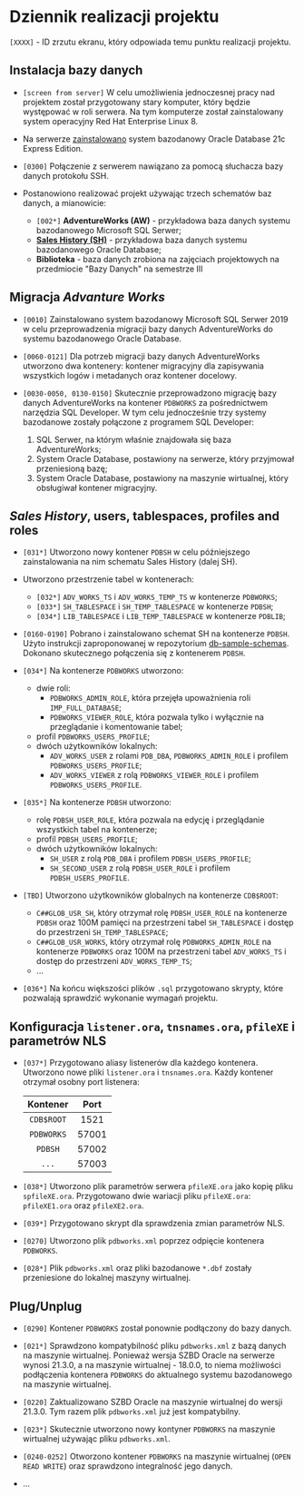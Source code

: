 # Dziennik realizacji projektu

`[XXXX]` - ID zrzutu ekranu, który odpowiada temu punktu realizacji projektu.

## Instalacja bazy danych

- `[screen from server]` W celu umożliwienia jednoczesnej pracy nad projektem został przygotowany stary komputer, który będzie występować w roli serwera. Na tym komputerze został zainstalowany  system operacyjny Red Hat Enterprise Linux 8.

- Na serwerze [zainstalowano](https://docs.oracle.com/en/database/oracle/oracle-database/21/xeinl/installing-oracle-database-xe.html#GUID-728E4F0A-DBD1-43B1-9837-C6A460432733) system bazodanowy Oracle Database 21c Express Edition. 

- `[0300]` Połączenie z serwerem nawiązano za pomocą słuchacza bazy danych protokołu SSH.

- Postanowiono realizować projekt używając trzech schematów baz danych, a mianowicie:
  - `[002*]` **AdventureWorks (AW)** - przykładowa baza danych systemu bazodanowego Microsoft SQL Serwer;
  - [**Sales History (SH)**](https://github.com/oracle-samples/db-sample-schemas)  - przykładowa baza danych systemu bazodanowego Oracle Database;
  - **Biblioteka** - baza danych zrobiona na zajęciach projektowych na przedmiocie "Bazy Danych" na semestrze III
  
## Migracja *Advanture Works*

- `[0010]` Zainstalowano system bazodanowy Microsoft SQL Serwer 2019 w celu przeprowadzenia migracji bazy danych AdventureWorks do systemu bazodanowego Oracle Database.

- `[0060-0121]` Dla potrzeb migracji bazy danych AdventureWorks utworzono dwa kontenery: kontener migracyjny dla zapisywania wszystkich logów i metadanych oraz kontener docelowy.

- `[0030-0050, 0130-0150]` Skutecznie przeprowadzono migrację bazy danych AdventureWorks na kontener `PDBWORKS` za pośrednictwem narzędzia SQL Developer. W tym celu jednocześnie trzy systemy bazodanowe zostały połączone z programem SQL Developer: 
  1. SQL Serwer, na którym właśnie znajdowała się baza AdventureWorks;
  2. System Oracle Database, postawiony na serwerze, który przyjmował przeniesioną bazę;
  3. System Oracle Database, postawiony na maszynie wirtualnej, który obsługiwał kontener migracyjny.

## *Sales History*, users, tablespaces, profiles and roles 

- `[031*]` Utworzono nowy kontener `PDBSH` w celu późniejszego zainstalowania na nim schematu Sales History (dalej SH).

- Utworzono przestrzenie tabel w kontenerach:
  - `[032*]` `ADV_WORKS_TS` i `ADV_WORKS_TEMP_TS` w kontenerze `PDBWORKS`;
  - `[033*]` `SH_TABLESPACE` i `SH_TEMP_TABLESPACE` w kontenerze `PDBSH`;
  - `[034*]` `LIB_TABLESPACE` i `LIB_TEMP_TABLESPACE` w kontenerze `PDBLIB`;
  
- `[0160-0190]` Pobrano i zainstalowano schemat SH na kontenerze `PDBSH`. Użyto instrukcji zaproponowanej w repozytorium [db-sample-schemas](https://github.com/oracle-samples/db-sample-schemas). Dokonano skutecznego połączenia się z kontenerem `PDBSH`.

- `[034*]` Na kontenerze `PDBWORKS` utworzono:
  - dwie roli:
    - `PDBWORKS_ADMIN_ROLE`, która przejęła upoważnienia roli `IMP_FULL_DATABASE`;
    - `PDBWORKS_VIEWER_ROLE`, która pozwala tylko i wyłącznie na przeglądanie i komentowanie tabel;
  - profil `PDBWORKS_USERS_PROFILE`;
  - dwóch użytkowników lokalnych:
    - `ADV_WORKS_USER` z rolami `PDB_DBA`, `PDBWORKS_ADMIN_ROLE` i profilem `PDBWORKS_USERS_PROFILE`;
    - `ADV_WORKS_VIEWER` z rolą `PDBWORKS_VIEWER_ROLE` i profilem `PDBWORKS_USERS_PROFILE`.
  
- `[035*]` Na kontenerze `PDBSH` utworzono:
  - rolę `PDBSH_USER_ROLE`, która pozwala na edycję i przeglądanie wszystkich tabel na kontenerze;
  - profil `PDBSH_USERS_PROFILE`;
  - dwóch użytkowników lokalnych:
    - `SH_USER` z rolą `PDB_DBA` i profilem `PDBSH_USERS_PROFILE`;
    - `SH_SECOND_USER` z rolą `PDBSH_USER_ROLE` i profilem `PDBSH_USERS_PROFILE`.
  
- `[TBD]` Utworzono użytkowników globalnych na kontenerze `CDB$ROOT`:
  - `C##GLOB_USR_SH`, który otrzymał rolę `PDBSH_USER_ROLE` na kontenerze `PDBSH` oraz 100M pamięci na przestrzeni tabel `SH_TABLESPACE` i dostęp do przestrzeni `SH_TEMP_TABLESPACE`;
  - `C##GLOB_USR_WORKS`, który otrzymał rolę `PDBWORKS_ADMIN_ROLE` na kontenerze `PDBWORKS` oraz 100M na przestrzeni tabel `ADV_WORKS_TS` i dostęp do przestrzeni `ADV_WORKS_TEMP_TS`;
  - ...
  
- `[036*]` Na końcu większości plików `.sql` przygotowano skrypty, które pozwalają sprawdzić wykonanie wymagań projektu.

## Konfiguracja `listener.ora`, `tnsnames.ora`, `pfileXE` i parametrów NLS

- `[037*]` Przygotowano aliasy listenerów dla każdego kontenera. Utworzono nowe pliki `listener.ora` i `tnsnames.ora`. Każdy kontener otrzymał osobny port listenera: 

  |  Kontener  | Port  |
  | :--------: | :---: |
  | `CDB$ROOT` | 1521  |
  | `PDBWORKS` | 57001 |
  |  `PDBSH`   | 57002 |
  |   `...`    | 57003 |

- `[038*]` Utworzono plik parametrów serwera `pfileXE.ora` jako kopię pliku `spfileXE.ora`. Przygotowano dwie wariacji pliku `pfileXE.ora`: `pfileXE1.ora` oraz `pfileXE2.ora`.

- `[039*]` Przygotowano skrypt dla sprawdzenia zmian parametrów NLS.

- `[0270]` Utworzono plik `pdbworks.xml` poprzez odpięcie kontenera `PDBWORKS`. 

- `[028*]` Plik `pdbworks.xml` oraz pliki bazodanowe `*.dbf` zostały przeniesione do lokalnej maszyny wirtualnej. 

## Plug/Unplug 

- `[0290]` Kontener `PDBWORKS` został ponownie podłączony do bazy danych.

- `[021*]` Sprawdzono kompatybilność pliku `pdbworks.xml` z bazą danych na maszynie wirtualnej. Ponieważ wersja SZBD Oracle na serwerze wynosi 21.3.0, a na maszynie wirtualnej - 18.0.0, to niema możliwości podłączenia kontenera `PDBWORKS` do aktualnego systemu bazodanowego na maszynie wirtualnej.

- `[0220]` Zaktualizowano SZBD Oracle na maszynie wirtualnej do wersji 21.3.0. Tym razem plik `pdbworks.xml` już jest kompatybilny.

- `[023*]` Skutecznie utworzono nowy kontyner `PDBWORKS` na maszynie wirtualnej używając pliku `pdbworks.xml`. 

- `[0240-0252]` Otworzono kontener `PDBWORKS` na maszynie wirtualnej (`OPEN READ WRITE`) oraz sprawdzono integralność jego danych. 

- ...
